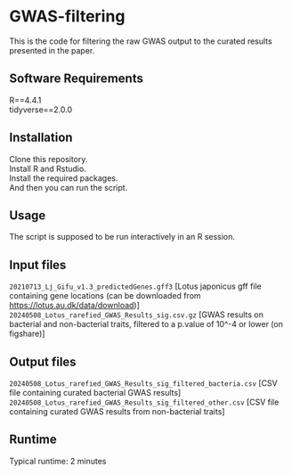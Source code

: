 # GWAS-filtering

This is the code for filtering the raw GWAS output to the curated results presented in the paper.

## Software Requirements

R==4.4.1  
tidyverse==2.0.0

## Installation

Clone this repository.  
Install R and Rstudio.  
Install the required packages.  
And then you can run the script.

## Usage

The script is supposed to be run interactively in an R session.

## Input files

`20210713_Lj_Gifu_v1.3_predictedGenes.gff3` [Lotus japonicus gff file containing gene locations (can be downloaded from https://lotus.au.dk/data/download)]  
`20240508_Lotus_rarefied_GWAS_Results_sig.csv.gz` [GWAS results on bacterial and non-bacterial traits, filtered to a p.value of 10^-4 or lower (on figshare)]

## Output files

`20240508_Lotus_rarefied_GWAS_Results_sig_filtered_bacteria.csv` [CSV file containing curated bacterial GWAS results]  
`20240508_Lotus_rarefied_GWAS_Results_sig_filtered_other.csv` [CSV file containing curated GWAS results from non-bacterial traits]


## Runtime
Typical runtime: 2 minutes

